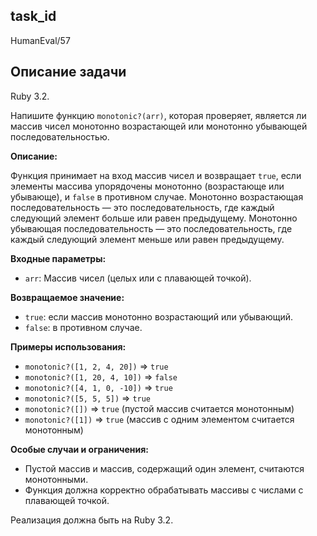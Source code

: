 ## task_id
HumanEval/57

## Описание задачи
Ruby 3.2.

Напишите функцию `monotonic?(arr)`, которая проверяет, является ли массив чисел монотонно возрастающей или монотонно убывающей последовательностью.

**Описание:**

Функция принимает на вход массив чисел и возвращает `true`, если элементы массива упорядочены монотонно (возрастающе или убывающе), и `false` в противном случае.  Монотонно возрастающая последовательность — это последовательность, где каждый следующий элемент больше или равен предыдущему. Монотонно убывающая последовательность — это последовательность, где каждый следующий элемент меньше или равен предыдущему.

**Входные параметры:**

* `arr`: Массив чисел (целых или с плавающей точкой).

**Возвращаемое значение:**

* `true`: если массив монотонно возрастающий или убывающий.
* `false`: в противном случае.

**Примеры использования:**

* `monotonic?([1, 2, 4, 20])`  => `true`
* `monotonic?([1, 20, 4, 10])` => `false`
* `monotonic?([4, 1, 0, -10])` => `true`
* `monotonic?([5, 5, 5])`     => `true`
* `monotonic?([])`           => `true` (пустой массив считается монотонным)
* `monotonic?([1])`          => `true` (массив с одним элементом считается монотонным)


**Особые случаи и ограничения:**

* Пустой массив и массив, содержащий один элемент, считаются монотонными.
* Функция должна корректно обрабатывать массивы с числами с плавающей точкой.


Реализация должна быть на Ruby 3.2.

